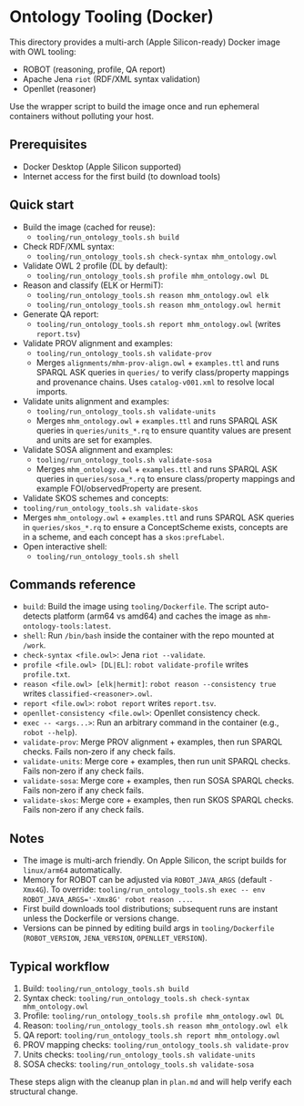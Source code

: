 # Ontology Tooling (Docker)

This directory provides a multi-arch (Apple Silicon-ready) Docker image with OWL tooling:
- ROBOT (reasoning, profile, QA report)
- Apache Jena `riot` (RDF/XML syntax validation)
- Openllet (reasoner)

Use the wrapper script to build the image once and run ephemeral containers without polluting your host.

## Prerequisites
- Docker Desktop (Apple Silicon supported)
- Internet access for the first build (to download tools)

## Quick start

- Build the image (cached for reuse):
  - `tooling/run_ontology_tools.sh build`
- Check RDF/XML syntax:
  - `tooling/run_ontology_tools.sh check-syntax mhm_ontology.owl`
- Validate OWL 2 profile (DL by default):
  - `tooling/run_ontology_tools.sh profile mhm_ontology.owl DL`
- Reason and classify (ELK or HermiT):
  - `tooling/run_ontology_tools.sh reason mhm_ontology.owl elk`
  - `tooling/run_ontology_tools.sh reason mhm_ontology.owl hermit`
- Generate QA report:
  - `tooling/run_ontology_tools.sh report mhm_ontology.owl` (writes `report.tsv`)
- Validate PROV alignment and examples:
  - `tooling/run_ontology_tools.sh validate-prov`
  - Merges `alignments/mhm-prov-align.owl` + `examples.ttl` and runs SPARQL ASK queries in `queries/` to verify class/property mappings and provenance chains. Uses `catalog-v001.xml` to resolve local imports.
- Validate units alignment and examples:
  - `tooling/run_ontology_tools.sh validate-units`
  - Merges `mhm_ontology.owl` + `examples.ttl` and runs SPARQL ASK queries in `queries/units_*.rq` to ensure quantity values are present and units are set for examples.
- Validate SOSA alignment and examples:
  - `tooling/run_ontology_tools.sh validate-sosa`
  - Merges `mhm_ontology.owl` + `examples.ttl` and runs SPARQL ASK queries in `queries/sosa_*.rq` to ensure class/property mappings and example FOI/observedProperty are present.
 - Validate SKOS schemes and concepts:
  - `tooling/run_ontology_tools.sh validate-skos`
  - Merges `mhm_ontology.owl` + `examples.ttl` and runs SPARQL ASK queries in `queries/skos_*.rq` to ensure a ConceptScheme exists, concepts are in a scheme, and each concept has a `skos:prefLabel`.
- Open interactive shell:
  - `tooling/run_ontology_tools.sh shell`

## Commands reference

- `build`: Build the image using `tooling/Dockerfile`. The script auto-detects platform (arm64 vs amd64) and caches the image as `mhm-ontology-tools:latest`.
- `shell`: Run `/bin/bash` inside the container with the repo mounted at `/work`.
- `check-syntax <file.owl>`: Jena `riot --validate`.
- `profile <file.owl> [DL|EL]`: `robot validate-profile` writes `profile.txt`.
- `reason <file.owl> [elk|hermit]`: `robot reason --consistency true` writes `classified-<reasoner>.owl`.
- `report <file.owl>`: `robot report` writes `report.tsv`.
- `openllet-consistency <file.owl>`: Openllet consistency check.
- `exec -- <args...>`: Run an arbitrary command in the container (e.g., `robot --help`).
- `validate-prov`: Merge PROV alignment + examples, then run SPARQL checks. Fails non‑zero if any check fails.
- `validate-units`: Merge core + examples, then run unit SPARQL checks. Fails non‑zero if any check fails.
- `validate-sosa`: Merge core + examples, then run SOSA SPARQL checks. Fails non‑zero if any check fails.
 - `validate-skos`: Merge core + examples, then run SKOS SPARQL checks. Fails non‑zero if any check fails.

## Notes

- The image is multi-arch friendly. On Apple Silicon, the script builds for `linux/arm64` automatically.
- Memory for ROBOT can be adjusted via `ROBOT_JAVA_ARGS` (default `-Xmx4G`). To override: `tooling/run_ontology_tools.sh exec -- env ROBOT_JAVA_ARGS='-Xmx8G' robot reason ...`.
- First build downloads tool distributions; subsequent runs are instant unless the Dockerfile or versions change.
- Versions can be pinned by editing build args in `tooling/Dockerfile` (`ROBOT_VERSION`, `JENA_VERSION`, `OPENLLET_VERSION`).

## Typical workflow

1) Build: `tooling/run_ontology_tools.sh build`
2) Syntax check: `tooling/run_ontology_tools.sh check-syntax mhm_ontology.owl`
3) Profile: `tooling/run_ontology_tools.sh profile mhm_ontology.owl DL`
4) Reason: `tooling/run_ontology_tools.sh reason mhm_ontology.owl elk`
5) QA report: `tooling/run_ontology_tools.sh report mhm_ontology.owl`
6) PROV mapping checks: `tooling/run_ontology_tools.sh validate-prov`
7) Units checks: `tooling/run_ontology_tools.sh validate-units`
8) SOSA checks: `tooling/run_ontology_tools.sh validate-sosa`

These steps align with the cleanup plan in `plan.md` and will help verify each structural change.
